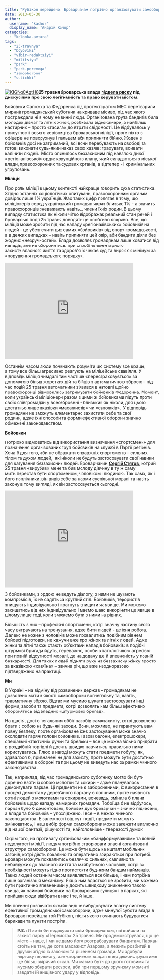```yaml
---
title: "Рубікон перейдено. Броварчанам потрібно організовувати самооборону"
date: 2013-05-30
author: 
  username: "kachor"
  display_name: "Андрій Качор"
categories: 
  - "kolonka-avtora"
tags: 
  - "25-travnya"
  - "boyoviki"
  - "vibir-redaktsiyi"
  - "militsiya"
  - "park"
  - "park-peremoga"
  - "samooborona"
  - "sutichki"
---
```


[![KIGNq0AgtH8](https://mpz.brovary.org/wp-content/uploads/2013/05/KIGNq0AgtH8.jpg)](https://mpz.brovary.org/wp-content/uploads/2013/05/KIGNq0AgtH8.jpg)**25 травня броварська влада [підвела риску](https://mpz.brovary.org/krivavi-sutichki-vidbulis-u-brovarah-mizh-meshkantsyami-ta-zabudovnikami-tsentralnogo-parku/) під дискусіями про свою легітимність та право керувати містом.**

Бойовики Сапожка та Федоренка під протекторатом МВС перетворили мирний громадянський суботник на криваве місиво, під час якого постраждали ні в чому не винні люди. Організована група бандитів била молодих дівчат та літніх жінок, розбивала відеокамери, а найбільш настирних – просто «гасила» до втрати свідомості. Це відбувалось у присутності всього керівництва броварської міліції, проте ніхто з офіцерів не поворухнув і пальцем аби припинити бійню. Жоден з бойовиків досі не затриманий, всі вони перебувають на свободі та готові виконати будь-який наказ своїх хазяїв: грабувати, вбивати, калічити людей.  Місто опинилось беззахисним під навалою дикої «регіоналівської» орди: корупційного клану, який складається з міської влади, правоохоронних та судових органів, а відтепер - і кримінальних угруповань.

**Міліція**

Про роль міліції в цьому контексті найкраще говорить суха статистика. Згідно останніх соціологічних опитувань, правоохоронним органам довіряє лише 1% українців. Жах таких цифр полягає в тому, що міліціонерів серед український громадян якраз близько 1% - а значить правоохоронців зневажають навіть… члени їхніх родин. В цьому випадку статистика як ніколи чітко відображає реальний стан речей і броварські події 25 травня доводять це особливо яскраво. Все, що міліція може зробити під час нападу «регіоналівських» бойовиків на людей – це убезпечити цих самих «бойовиків» від опору громадськості, а в деяких випадках – навіть припиняти цей опір, аби бандити діяли без жодних «незручностей». Влада дозволяє громадянам лише ховатися від нападів, але не оборонятись: при спробі елементарного захисту власного життя та здоров'я їх чекає суд та вирок як мінімум за «порушення громадського порядку».

<iframe src="http://www.youtube.com/embed/xFMRTpD80Q4" height="315" width="420" allowfullscreen frameborder="0"></iframe>

Останнім часом люди починають розуміти цю систему все краще, а тому все більш агресивно реагують на міліцейське свавілля. У відповідь міліція чимдалі тим частіше «перестраховується» за допомогою більш жорстких дій та бійців з автоматичною зброєю – під час подій 25 травня автоматники з’явився в натовпі щойно правоохоронці відмовились затримувати бойовиків Федоренка. Момент, коли українські міліціонери разом з цими ж бойовиками підуть проти своїх співгромадян у всеозброєнні - близький як ніколи, для цього достатньо лише вказівки «масажистів» чи «сапожків».  У відповідь громадяни не зможуть елементарно захистити себе та свої родини, адже їхні способи та форми ефективної оборони значно обмежені законодавством.

**Бойовики**

Потрібно відмовитись від використання визначення «спортсмени» для позначення організованих груп бойовиків на службі в Партії регіонів. Хоча б для того, аби не ображати справжніх спортсменів – сильних тілом та духом людей,  які ніколи не будуть застосовувати свої навики для катування беззахисних людей. Броварчанин [**Сергій Стягов**](https://mpz.brovary.org/napadnika-na-andriya-kachora-spiymali-u-parku-zavdyaki-pilnosti-brovarchan-video/), котрий 25 травня «вирубив» мене та бив молоду дівчину в ту ж саму мить перестав бути спортсменом, чоловіком і людиною. Так само, як і його поплічники, він вивів себе за норми суспільної моралі та навіть закону в тому вигляді, як він застосовується сьогодні.

<iframe src="http://www.youtube.com/embed/EkudLukfQU4" height="315" width="420" allowfullscreen frameborder="0"></iframe>

З бойовиками, з ордою не ведуть діалогу, з ними не шукають компромісів, їх не садять за круглий стіл. Бойовиків, терористів знищують індивідуально і прагнуть знищити як явище. Ми можемо захищатись від них індивідуально і маємо шанс викорінити це явище в цілому лише тоді, коли зможемо бути з ними на рівних.

Більшість з них – професійні спортсмени, котрі значну частину свого часу витрачають на тренування, адже бити людей - це їхня робота. Далеко не кожен з чоловіків може похвалитись подібним рівнем бойової підготовки, не кажучи вже про жінок та літніх людей. Адже жінки та літні також стають об’єктами нападів бойовиків: в подібні штурмові бригади йдуть, переважно, особи з патологічною агресією при повній відсутності моралі, де на додачу ще й впевненість у повній безкарності. Для таких людей підняти руку на беззахисну жінку просто за вказівкою «хазяїна» – звична річ, що вже неодноразово підтверджено на практиці.

**Ми**

В Україні – на відміну від розвинених держав – громадянам не дозволено мати в якості самооборони вогнепальну та, навіть, травматичну зброю. Відтак ми мусимо шукати застосовувати інші форми, засоби та предмети, котрі дозволять нам більш ефективно оборонятись від владних «штурмових бригад».

На щастя, досі є легальним оббіг засобів самозахисту, котрі дозволено брати з собою на будь-які заходи. Вони, можливо, не гарантують вам повну безпеку, проте організоване їхнє застосування може значно охолодити гарячі голови бойовиків. Газові балони, електрошокери, спеціальні «тактичні» ручки та брелоки – все це можна вільно придбати в роздрібній торгівлі й досить швидко навчитись правильно ними користуватись. Плюс в нагоді можуть стати предмети побуту, які, здавалося б, призначені не для захисту, проте можуть бути достатньо ефективними в обороні та при цьому не виведуть нас за рамки чинного законодавства.

Так, наприклад, під час громадянського суботнику могло би бути доречно взяти із собою молотки та сокири – адже планувалось демонтувати паркан. Ці предмети не є забороненими, їх використання в процесі демонтажу дерев’яного паркану є логічним, проте наявність сотні людей з молотками та сокирами, вочевидь, змінила б плани бойовиків щодо нападу на мирних громадян. Побоїща б не відбулось, паркан було б демонтовано, бойовий дух броварчан – значно піднесено, а влади та бойовиків – упосліджено. І все – в межах чинного законодавства. В залежності від суті події, предмети можуть змінюватись, і наш вибір форми самооборони може залежати виключно від нашої фантазії, рішучості та, найголовніше - тверезості думок.

Окрім того, на противагу організованим «бандформуванням» та повній недолугості міліції, людям потрібно створювати власні організовані структури самооборони. Це може бути щось на кшталт мобільних загонів, котрі діють локально та оперативно збираються при потребі. Бровари можуть похвалитись безліччю сильних, сміливих та небайдужих до власного життя та майбутнього чоловіків, котрі за необхідності можуть гідно протистояти буд-яким бандам найманців. Таких людей останнім часом виявляється все більше, і нам потрібна лише організація механізму. Якщо нам вдасться це зробити, ми можемо бути практично впевненими у досить швидкому зникненню такого явища, як наймані бойовики на броварських вулицях і в парках, які прийшли сюди відібрати в нас і те, й інше.

Ми повинні розпочати якнайшвидше вибудовувати власну систему ефективної громадянської самооборони, адже минулої суботи влада в Броварах перейшла той Рубікон, після якого починають будуватися барикади та лунати постріли.

> **P.S.:** Я хотів би подякувати всім броварчанам, які вийшли на захист парку «Перемога» 25 травня. Ми продемонстрували, що це місто – наше, і ми не дамо його розграбовувати бандитам. Паркан стоїть не там, де хотів масажист Азарова, а лежить розбитий в друзки згідно із законом та рішенням громади. Ми здобули чергову перемогу, але «поранена» влада тепер демонструватиме ще більш звірячий оскал. Ми маємо бути до цього готовими та мусимо збирати ресурси, аби при першому зручному моменті завдати їй нищівного удару у відповідь.
